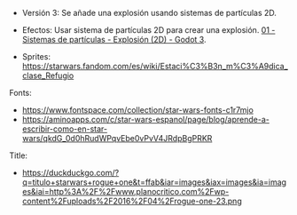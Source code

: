 

* Versión 3: Se añade una explosión usando sistemas de partículas 2D.

* Efectos: Usar sistema de partículas 2D para crear una explosión. [01 - Sistemas de partículas - Explosión (2D) - Godot 3](https://youtu.be/gkzWruANadI).
* Sprites: https://starwars.fandom.com/es/wiki/Estaci%C3%B3n_m%C3%A9dica_clase_Refugio

Fonts:
* https://www.fontspace.com/collection/star-wars-fonts-c1r7mjo
* https://aminoapps.com/c/star-wars-espanol/page/blog/aprende-a-escribir-como-en-star-wars/qkdG_0d0hRudWPqvEbe0vPvV4JRdpBgPRKR

Title:
* https://duckduckgo.com/?q=titulo+starwars+rogue+one&t=ffab&iar=images&iax=images&ia=images&iai=http%3A%2F%2Fwww.planocritico.com%2Fwp-content%2Fuploads%2F2016%2F04%2Frogue-one-23.png
